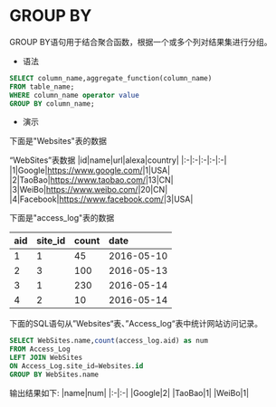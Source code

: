 # GROUP BY

GROUP BY语句用于结合聚合函数，根据一个或多个列对结果集进行分组。

- 语法

```sql
SELECT column_name,aggregate_function(column_name)
FROM table_name;
WHERE column_name operator value
GROUP BY column_name;
```

- 演示

下面是"Websites"表的数据

“WebSites”表数据
|id|name|url|alexa|country|
|:-|:-|:-|:-|:-|
|1|Google|<https://www.google.com/>|1|USA|
|2|TaoBao|<https://www.taobao.com/>|13|CN|
|3|WeiBo|<https://www.weibo.com/>|20|CN|
|4|Facebook|<https://www.facebook.com/>|3|USA|

下面是"access_log"表的数据

|aid|site_id|count|date|
|:-|:-|:-|:-|
|1|1|45|2016-05-10|
|2|3|100|2016-05-13|
|3|1|230|2016-05-14|
|4|2|10|2016-05-14|

下面的SQL语句从”Websites“表、”Access_log“表中统计网站访问记录。

```sql
SELECT WebSites.name,count(access_log.aid) as num
FROM Access_Log
LEFT JOIN WebSites
ON Access_Log.site_id=Websites.id
GROUP BY WebSites.name
```

输出结果如下:
|name|num|
|:-|:-|
|Google|2|
|TaoBao|1|
|WeiBo|1|
